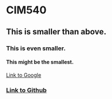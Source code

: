 # CIM540

## This is smaller than above.

### This is even smaller. 

#### This might be the smallest. 

[Link to Google](http://www.google.com)

### [Link to Github](http://www.github.com)